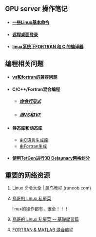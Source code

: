 ## GPU server 操作笔记

- #### [一些Linux基本命令](Linux_command.md)

- #### [远程桌面登录](vcn_logon_server.md)

- #### [linux系统下FORTRAN 和 C 的编译器](Fortran_C_compilers.md)



## 编程相关问题

- #### [vs和fortran的兼容问题](vs_ivf_compatibility.md)

- #### C/C++/Fortran混合编程

  - ##### 	 [命令行形式](Mixed_FORTRAN_C_programing.md)

  - ##### 	[用VS和IVF](Mixed_FORTRAN_C_programing(VS).md)

- #### 静态库和动态库

  - [由C语言生成库](C_build_lib_dll.md)
  - [由Fortran生成](Fortran_build_library.md)


- #### [使用TetGen进行3D Delaunary网格划分](TetGen_3D_Delaunary_mesh.md)




## 重要的网络资源

1. [Linux 命令大全 | 菜鸟教程 (runoob.com)](https://www.runoob.com/linux/linux-command-manual.html)

2. [鳥哥的 Linux 私房菜](http://linux.vbird.org/)

   linux的操作都有，很全！！！

3. [鳥哥的 Linux 私房菜 -- 基礎學習篇](http://linux.vbird.org/linux_basic/)

4. [FORTRAN & MATLAB 混合编程](https://www.cnblogs.com/momoko/p/6148013.html)

